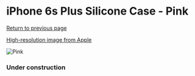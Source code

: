 # iPhone 6s Plus Silicone Case - Pink

[Return to previous page](/iphone_6)

[High-resolution image from Apple](https://store.storeimages.cdn-apple.com/8756/as-images.apple.com/is/MLCY2?wid=4500&hei=4500&fmt=png)

<div style="width: 384px"><img src="/everyphone/MLCY2.png" alt="Pink"></div>

### Under construction
